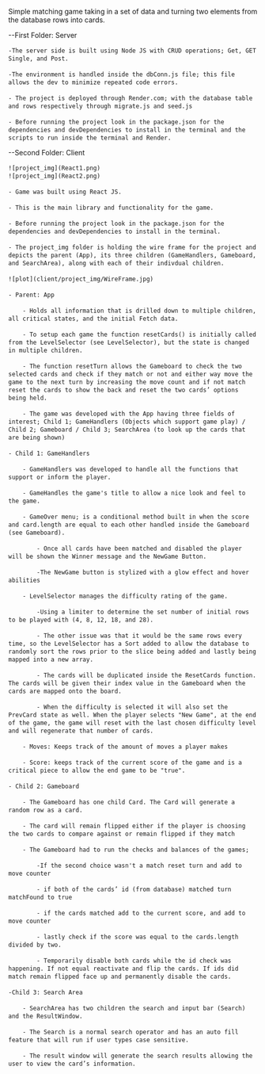 Simple matching game taking in a set of data and turning two elements from the database rows into cards. 

--First Folder: Server

    -The server side is built using Node JS with CRUD operations; Get, GET Single, and Post. 
    
    -The environment is handled inside the dbConn.js file; this file allows the dev to minimize repeated code errors. 
   
    - The project is deployed through Render.com; with the database table and rows respectively through migrate.js and seed.js
    
    - Before running the project look in the package.json for the dependencies and devDependencies to install in the terminal and the scripts to run inside the terminal and Render.


--Second Folder: Client

    ![project_img](React1.png)
    ![project_img](React2.png)

    - Game was built using React JS.

    - This is the main library and functionality for the game.
   
    - Before running the project look in the package.json for the dependencies and devDependencies to install in the terminal.
    
    - The project_img folder is holding the wire frame for the project and depicts the parent (App), its three children (GameHandlers, Gameboard, and SearchArea), along with each of their indivdual children.

    ![plot](client/project_img/WireFrame.jpg)
    
    - Parent: App
       
        - Holds all information that is drilled down to multiple children, all critical states, and the initial Fetch data.
        
        - To setup each game the function resetCards() is initially called from the LevelSelector (see LevelSelector), but the state is changed in multiple children.
       
        - The function resetTurn allows the Gameboard to check the two selected cards and check if they match or not and either way move the game to the next turn by increasing the move count and if not match reset the cards to show the back and reset the two cards’ options being held.
       
        - The game was developed with the App having three fields of interest; Child 1; GameHandlers (Objects which support game play) / Child 2; Gameboard / Child 3; SearchArea (to look up the cards that are being shown)
    
    - Child 1: GameHandlers

        - GameHandlers was developed to handle all the functions that support or inform the player.

        - GameHandles the game's title to allow a nice look and feel to the game.

        - GameOver menu; is a conditional method built in when the score and card.length are equal to each other handled inside the Gameboard (see Gameboard). 

            - Once all cards have been matched and disabled the player will be shown the Winner message and the NewGame Button.

            -The NewGame button is stylized with a glow effect and hover abilities

        - LevelSelector manages the difficulty rating of the game. 
        
            -Using a limiter to determine the set number of initial rows to be played with (4, 8, 12, 18, and 28). 
            
            - The other issue was that it would be the same rows every time, so the LevelSelector has a Sort added to allow the database to randomly sort the rows prior to the slice being added and lastly being mapped into a new array. 
            
            - The cards will be duplicated inside the ResetCards function. The cards will be given their index value in the Gameboard when the cards are mapped onto the board.

            - When the difficulty is selected it will also set the PrevCard state as well. When the player selects "New Game", at the end of the game, the game will reset with the last chosen difficulty level and will regenerate that number of cards.

        - Moves: Keeps track of the amount of moves a player makes

        - Score: keeps track of the current score of the game and is a critical piece to allow the end game to be "true".

    - Child 2: Gameboard

        - The Gameboard has one child Card. The Card will generate a random row as a card. 

        - The card will remain flipped either if the player is choosing the two cards to compare against or remain flipped if they match

        - The Gameboard had to run the checks and balances of the games;

            -If the second choice wasn't a match reset turn and add to move counter

            - if both of the cards’ id (from database) matched turn matchFound to true

            - if the cards matched add to the current score, and add to move counter

            - lastly check if the score was equal to the cards.length divided by two.

            - Temporarily disable both cards while the id check was happening. If not equal reactivate and flip the cards. If ids did match remain flipped face up and permanently disable the cards.

    -Child 3: Search Area

        - SearchArea has two children the search and input bar (Search) and the ResultWindow.

        - The Search is a normal search operator and has an auto fill feature that will run if user types case sensitive.

        - The result window will generate the search results allowing the user to view the card’s information.
